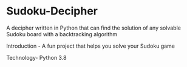 # Sudoku-Decipher
A decipher written in Python that can find the solution of any solvable Sudoku board with a backtracking algorithm 


Introduction -  A fun project that helps you solve your Sudoku game 



Technology- Python 3.8 

